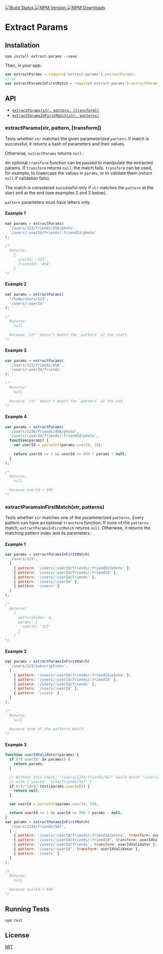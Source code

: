 <a href="https://codeship.com/projects/119982" target="_blank">
  <img src="https://img.shields.io/codeship/ff47ba10-7c98-0133-b9e7-2e6bcf2dba9a/master.svg"
       alt="Build Status" />
</a>
<a href="https://npmjs.org/package/extract-params" target="_blank">
  <img src="https://img.shields.io/npm/v/extract-params.svg"
       alt="NPM Version" />
</a>
<a href="https://npmjs.org/package/extract-params" target="_blank">
  <img src="https://img.shields.io/npm/dm/extract-params.svg"
       alt="NPM Downloads" />
</a>

# Extract Params

## Installation

```shell
npm install extract-params --save
```

Then, in your app:

```js
var extractParams = require('extract-params').extractParams;
// or
var extractParamsInFirstMatch = require('extract-params').extractParamsInFirstMatch;
```

## API

* [`extractParams(str, pattern, [transform])`](#extractParams)
* [`extractParamsInFirstMatch(str, patterns)`](#extractParamsInFirstMatch)

<a name="extractParams"></a>
### extractParams(str, pattern, [transform])

Tests whether `str` matches the given parameterized `pattern`. If match is successful, it returns a hash of parameters and their values.

Otherwise, `extractParams` returns `null`.

An optional `transform` function can be passed to manipulate the extracted params. If `transform` returns `null`, the match fails. `transform` can be used, for example, to lowercase the values in `params`, or to validate them (return `null` if validation fails).

The match is considered successful only if `str` matches the `pattern` at the start and at the end (see examples 2 and 3 below).

`pattern` parameters must have letters only.

#### Example 1

```js
var params = extractParams(
  '/users/123/friends/456/photo',
  '/users/:userId/friends/:friendId/photo'
);

/* 
  Returns:
    {
      userId: '123',
      friendId: '456'
    }
*/
```

#### Example 2

```js
var params = extractParams(
  '/home/users/123',
  '/users/:userId'
);

/* 
  Returns:
    null
      
  because `str` doesn't match the `pattern` at the start.
*/
```

#### Example 3

```js
var params = extractParams(
  '/users/123/friends/456',
  '/users/:userId/friends'
);

/* 
  Returns:
    null
      
  because `str` doesn't match the `pattern` at the end.
*/
```

#### Example 4

```js
var params = extractParams(
  '/users/1234/friends/456/photo',
  '/users/:userId/friends/:friendId/photo',
  function(params) {
    var userId = parseInt(params.userId, 10);
    
    return userId >= 1 && userId <= 999 ? params : null;
  }
);

/* 
  Returns:
    null
    
  because userId > 999
*/
```

<a name="extractParamsInFirstMatch"></a>
### extractParamsInFirstMatch(str, patterns)

Tests whether `str` matches one of the parameterized `patterns`. Every pattern can have an optional `transform` function. If none of the `patterns` match, `extractParamsInFirstMatch` returns `null`. Otherwise, it returns the matching pattern index and its parameters.

#### Example 1

```js
var params = extractParamsInFirstMatch(
  '/users/123',
  [
    { pattern: '/users/:userId/friends/:friendId/photo' },
    { pattern: '/users/:userId/friends/:friendId' },
    { pattern: '/users/:userId/friends' },
    { pattern: '/users/:userId' },
    { pattern: '/users' }
  ]
);

/* 
  Returns:
    {
      patternIndex: 3,
      params: {
        userId: '123'
      }
    }
*/
```

#### Example 2

```js
var params = extractParamsInFirstMatch(
  '/users/123/subscriptions',
  [
    { pattern: '/users/:userId/friends/:friendId/photo' },
    { pattern: '/users/:userId/friends/:friendId' },
    { pattern: '/users/:userId/friends' },
    { pattern: '/users/:userId' },
    { pattern: '/users' }
  ]
);

/* 
  Returns:
    null
    
  because none of the patterns match.
*/
```

#### Example 3

```js
function userIdValidator(params) {
  if (!('userId' in params)) {
    return params;
  }

  // Without this check, '/users/1234/friends/567' would match '/users/:userId'
  // with { userId: '1234/friends/567' }
  if (!(/^\d+$/.test(params.userId))) {
    return null;
  }

  var userId = parseInt(params.userId, 10);

  return userId >= 1 && userId <= 999 ? params : null;
}
var params = extractParamsInFirstMatch(
  '/users/1234/friends/567',
  [
    { pattern: '/users/:userId/friends/:friendId/photo', transform: userIdValidator },
    { pattern: '/users/:userId/friends/:friendId', transform: userIdValidator },
    { pattern: '/users/:userId/friends', transform: userIdValidator },
    { pattern: '/users/:userId', transform: userIdValidator },
    { pattern: '/users' }
  ]
);

/* 
  Returns:
    null
    
  because userId > 999
*/
```

## Running Tests

```shell
npm test
```

## License

[MIT](http://moroshko.mit-license.org)

